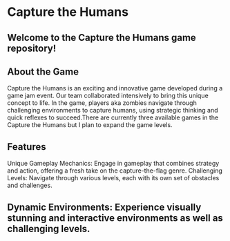 # Capture the Humans
## Welcome to the Capture the Humans game repository!

## About the Game
Capture the Humans is an exciting and innovative game developed during a game jam event. Our team collaborated intensively to bring this unique concept to life. In the game, players aka zombies  navigate through challenging environments to capture humans, using strategic thinking and quick reflexes to succeed.There are currently three available games in the Capture the Humans but I plan to expand the game levels.

## Features
Unique Gameplay Mechanics: Engage in gameplay that combines strategy and action, offering a fresh take on the capture-the-flag genre.
Challenging Levels: Navigate through various levels, each with its own set of obstacles and challenges.

## Dynamic Environments: Experience visually stunning and interactive environments as well as challenging levels.

